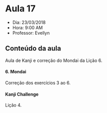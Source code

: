 # Aula 17

+ Dia: 23/03/2018
+ Hora: 9:00 AM
+ Professor: Evellyn

## Conteúdo da aula

Aula de Kanji e correção do Mondai da Lição 6.

#### 6. Mondai

Correção dos exercícios 3 ao 6.

#### Kanji Challenge

Lição 4.
